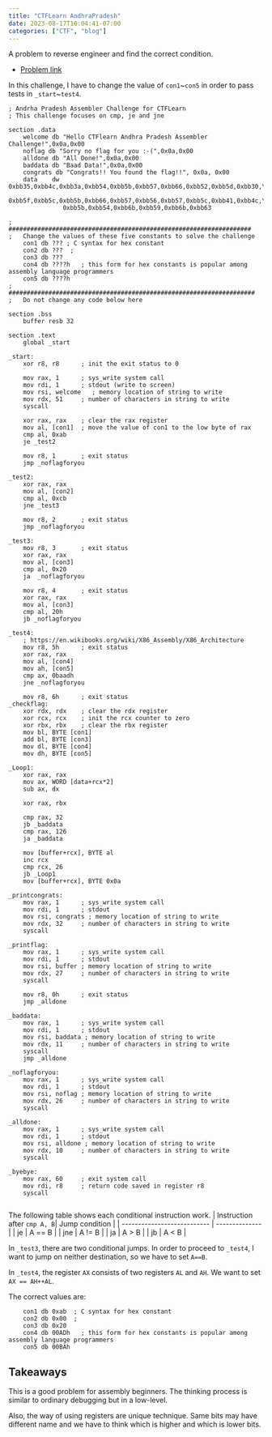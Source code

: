 ```yaml
---
title: "CTFLearn AndhraPradesh"
date: 2023-08-17T10:04:41-07:00
categories: ["CTF", "blog"]
---
```


A problem to reverse engineer and find the correct condition.

- [Problem link](https://ctflearn.com/challenge/1030)

In this challenge, I have to change the value of `con1`~`con5` in order to pass tests in `_start`~`test4`.

```
; Andrha Pradesh Assembler Challenge for CTFLearn
; This challenge focuses on cmp, je and jne

section .data
    welcome db "Hello CTFlearn Andhra Pradesh Assembler Challenge!",0x0a,0x00
    noflag db "Sorry no flag for you :-(",0x0a,0x00
    alldone db "All Done!",0x0a,0x00
    baddata db "Baad Data!",0x0a,0x00
    congrats db "Congrats!! You found the flag!!", 0x0a, 0x00
    data    dw 0xbb35,0xbb4c,0xbb3a,0xbb54,0xbb5b,0xbb57,0xbb66,0xbb52,0xbb5d,0xbb30,\
               0xbb5f,0xbb5c,0xbb5b,0xbb66,0xbb57,0xbb56,0xbb57,0xbb5c,0xbb41,0xbb4c,\
               0xbb5b,0xbb54,0xbb6b,0xbb59,0xbb6b,0xbb63

;   ###################################################################
;   Change the values of these five constants to solve the challenge
    con1 db ??? ; C syntax for hex constant
    con2 db ???  ;
    con3 db ???
    con4 db ????h   ; this form for hex constants is popular among assembly language programmers
    con5 db ????h
;   ####################################################################
;   Do not change any code below here

section .bss
    buffer resb 32

section .text
    global _start

_start:
    xor r8, r8      ; init the exit status to 0

    mov rax, 1      ; sys_write system call
    mov rdi, 1      ; stdout (write to screen)
    mov rsi, welcome   ; memory location of string to write
    mov rdx, 51     ; number of characters in string to write
    syscall

    xor rax, rax    ; clear the rax register
    mov al, [con1]  ; move the value of con1 to the low byte of rax
    cmp al, 0xab
    je _test2

    mov r8, 1       ; exit status
    jmp _noflagforyou

_test2:
    xor rax, rax
    mov al, [con2]
    cmp al, 0xcb
    jne _test3

    mov r8, 2       ; exit status
    jmp _noflagforyou

_test3:
    mov r8, 3       ; exit status
    xor rax, rax
    mov al, [con3]
    cmp al, 0x20
    ja  _noflagforyou

    mov r8, 4       ; exit status
    xor rax, rax
    mov al, [con3]
    cmp al, 20h
    jb _noflagforyou

_test4:
    ; https://en.wikibooks.org/wiki/X86_Assembly/X86_Architecture
    mov r8, 5h      ; exit status
    xor rax, rax
    mov al, [con4]
    mov ah, [con5]
    cmp ax, 0baadh
    jne _noflagforyou

    mov r8, 6h      ; exit status
_checkflag:
    xor rdx, rdx    ; clear the rdx register
    xor rcx, rcx    ; init the rcx counter to zero
    xor rbx, rbx    ; clear the rbx register
    mov bl, BYTE [con1]
    add bl, BYTE [con3]
    mov dl, BYTE [con4]
    mov dh, BYTE [con5]

_Loop1:
    xor rax, rax
    mov ax, WORD [data+rcx*2]
    sub ax, dx

    xor rax, rbx

    cmp rax, 32
    jb _baddata
    cmp rax, 126
    ja _baddata

    mov [buffer+rcx], BYTE al
    inc rcx
    cmp rcx, 26
    jb _Loop1
    mov [buffer+rcx], BYTE 0x0a

_printcongrats:
    mov rax, 1      ; sys_write system call
    mov rdi, 1      ; stdout
    mov rsi, congrats ; memory location of string to write
    mov rdx, 32     ; number of characters in string to write
    syscall

_printflag:
    mov rax, 1      ; sys_write system call
    mov rdi, 1      ; stdout
    mov rsi, buffer ; memory location of string to write
    mov rdx, 27     ; number of characters in string to write
    syscall

    mov r8, 0h      ; exit status
    jmp _alldone

_baddata:
    mov rax, 1      ; sys_write system call
    mov rdi, 1      ; stdout
    mov rsi, baddata ; memory location of string to write
    mov rdx, 11     ; number of characters in string to write
    syscall
    jmp _alldone

_noflagforyou:
    mov rax, 1      ; sys_write system call
    mov rdi, 1      ; stdout
    mov rsi, noflag ; memory location of string to write
    mov rdx, 26     ; number of characters in string to write
    syscall

_alldone:
    mov rax, 1      ; sys_write system call
    mov rdi, 1      ; stdout
    mov rsi, alldone ; memory location of string to write
    mov rdx, 10     ; number of characters in string to write
    syscall

_byebye:
    mov rax, 60     ; exit system call
    mov rdi, r8     ; return code saved in register r8
    syscall


```

The following table shows each conditional instruction work.
| Instruction after `cmp A, B`| Jump condition |
| --------------------------- | -------------- |
| je                          | A == B         |
| jne                         | A != B         |
| ja                          | A > B          |
| jb                          | A < B          |

In `_test3`, there are two conditional jumps. In order to proceed to `_test4`, I
want to jump on neither destination, so we have to set `A==B`.

In `_test4`, the register `AX` consists of two registers `AL` and `AH`. We want
to set `AX == AH++AL`.

The correct values are:
```
    con1 db 0xab  ; C syntax for hex constant
    con2 db 0x00  ;
    con3 db 0x20
    con4 db 00ADh   ; this form for hex constants is popular among assembly language programmers
    con5 db 00BAh
```

## Takeaways

This is a good problem for assembly beginners. The thinking process is similar
to ordinary debugging but in a low-level.

Also, the way of using registers are unique technique. Same bits may have
different name and we have to think which is higher and which is lower bits.
